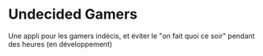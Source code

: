 # Undecided Gamers
Une appli pour les gamers indécis, et éviter le "on fait quoi ce soir" pendant des heures (en développement)

